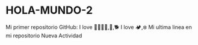 # HOLA-MUNDO-2 
Mi primer repositorio GitHub:
I love 👨‍👩‍👧‍👦,🐶,🐕 
I love 🏕️,❄️
Mi ultima linea en mi repositorio
Nueva Actividad

